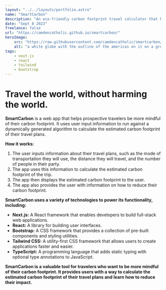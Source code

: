 ```yaml
---
layout: "../../layouts/portfolio.astro"
name: "SmartCarbon"
description: "An eco-friendly carbon footprint travel calculator that helps you make more sustainable decisions"
date: "Sept 8 2023"
freelance: false
url: "https://camdencatholic.github.io/smartcarbon/"
heroImage: 
    src: "https://raw.githubusercontent.com/camdencatholic/smartcarbon/main/public/favi-text.png"
    alt: "a white globe with the outline of the americas on it on a green-blue gradient witht the text 'smartcarbon'"
tags: 
    - next.js
    - react
    - tailwind
    - bootstrap
---
```

# Travel the world, without harming the world.

**SmartCarbon** is a web app that helps prospective travelers be more mindful of their carbon footprint. It uses user input information to run against a dynamically generated algorithm to calculate the estimated carbon footprint of their travel plans.

**How it works:**

1. The user inputs information about their travel plans, such as the mode of transportation they will use, the distance they will travel, and the number of people in their party.
2. The app uses this information to calculate the estimated carbon footprint of the trip.
3. The app then displays the estimated carbon footprint to the user.
4. The app also provides the user with information on how to reduce their carbon footprint.

**SmartCarbon uses a variety of technologies to power its functionality, including:**

* **Next.js:** A React framework that enables developers to build full-stack web applications.
* **React:** A library for building user interfaces.
* **Bootstrap:** A CSS framework that provides a collection of pre-built components and styling utilities.
* **Tailwind CSS:** A utility-first CSS framework that allows users to create applications faster and easier.
* **TypeScript:** A programming language that adds static typing with optional type annotations to JavaScript.

**SmartCarbon is a valuable tool for travelers who want to be more mindful of their carbon footprint. It provides users with a way to calculate the estimated carbon footprint of their travel plans and learn how to reduce their impact.**